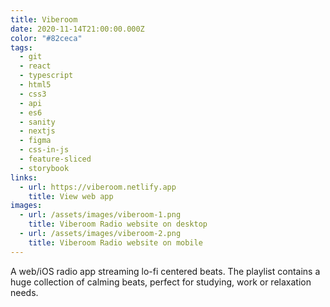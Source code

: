 ```yaml
---
title: Viberoom
date: 2020-11-14T21:00:00.000Z
color: "#82ceca"
tags:
  - git
  - react
  - typescript
  - html5
  - css3
  - api
  - es6
  - sanity
  - nextjs
  - figma
  - css-in-js
  - feature-sliced
  - storybook
links:
  - url: https://viberoom.netlify.app
    title: View web app
images:
  - url: /assets/images/viberoom-1.png
    title: Viberoom Radio website on desktop
  - url: /assets/images/viberoom-2.png
    title: Viberoom Radio website on mobile
---
```

A web/iOS radio app streaming lo-fi centered beats. The playlist contains a huge collection of calming beats, perfect for studying, work or relaxation needs.